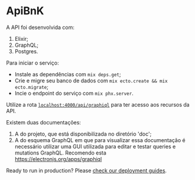 # ApiBnK

A API foi desenvolvida com:

1. Elixir;
2. GraphQL;
3. Postgres.

Para iniciar o serviço:

  * Instale as dependências com `mix deps.get`;
  * Crie e migre seu banco de dados com `mix ecto.create && mix ecto.migrate`;
  * Incie o endpoint do serviço com `mix phx.server`.

Utilize a rota [`localhost:4000/api/graphiql`](http://localhost:4000/api/graphiql) para ter acesso aos recursos da API.

Existem duas documentações:

1. A do projeto, que está disponibilizada no diretório 'doc';
2. A do esquema GraphQL em que para visualizar essa documentação é necessário utilizar uma GUI utilizada para editar e testar queries e mutations GraphQL. Recomendo esta https://electronjs.org/apps/graphiql


Ready to run in production? Please [check our deployment guides](http://www.phoenixframework.org/docs/deployment).


